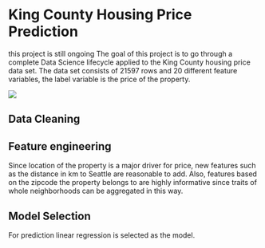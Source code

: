 # King County Housing Price Prediction
this project is still ongoing
The goal of this project is to go through a complete Data Science lifecycle applied to the King County housing price data set. The data set consists of 21597 rows and 20 different feature variables, the label variable is the price of the property.

![](https://cw-gbl-gws-prod.azureedge.net/-/media/cw/americas/united-states/office-pages/washington/seattle_bellevue-banner.jpg?sc=1&rev=79bdd94a52fb4e6a96d7eef115da1af1&hash=AF112B9EEF4E88F7F2265DBADD84D75C)
## Data Cleaning 


## Feature engineering
Since location of the property is a major driver for price, new features such as the distance in km to Seattle are reasonable to add. Also, features based on the zipcode the property belongs to are highly informative since traits of whole neighborhoods can be aggregated in this way.

## Model Selection
For prediction linear regression is selected as the model.
